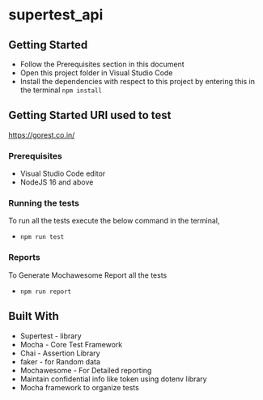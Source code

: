 # supertest_api

## Getting Started
* Follow the Prerequisites section in this document
* Open this project folder in Visual Studio Code
* Install the dependencies with respect to this project by entering this in the terminal <code>npm install</code>

## Getting Started URl used to test
https://gorest.co.in/

### Prerequisites
* Visual Studio Code editor
* NodeJS 16 and above

### Running the tests
To run all the tests execute the below command in the terminal,
* <code>npm run test</code>
### Reports
To Generate Mochawesome Report all the tests 
* <code>npm run report</code>

## Built With
* Supertest - library
* Mocha - Core Test Framework
* Chai - Assertion Library
* faker - for Random data
* Mochawesome - For Detailed reporting
* Maintain confidential info like token using dotenv library
* Mocha framework to organize tests
